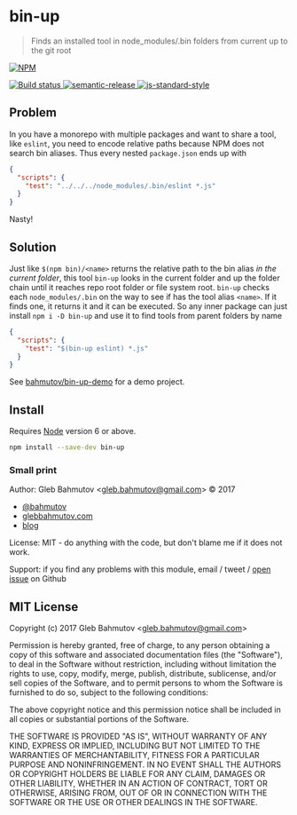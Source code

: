 # bin-up

> Finds an installed tool in node_modules/.bin folders from current up to the git root

[![NPM][npm-icon] ][npm-url]

[![Build status][ci-image] ][ci-url]
[![semantic-release][semantic-image] ][semantic-url]
[![js-standard-style][standard-image]][standard-url]

## Problem

In you have a monorepo with multiple packages and want to share a tool, like
`eslint`, you need to encode relative paths because NPM does not search bin
aliases. Thus every nested `package.json` ends up with

```json
{
  "scripts": {
    "test": "../../../node_modules/.bin/eslint *.js"
  }
}
```

Nasty!

## Solution

Just like `$(npm bin)/<name>` returns the relative path to the bin alias
*in the current folder*, this tool `bin-up` looks in the
current folder and up the folder chain until it reaches repo root folder
or file system root. `bin-up` checks each `node_modules/.bin` on the way
to see if has the tool alias `<name>`. If it finds one, it returns it and
it can be executed. So any inner package can just install `npm i -D bin-up`
and use it to find tools from parent folders by name

```json
{
  "scripts": {
    "test": "$(bin-up eslint) *.js"
  }
}
```

See [bahmutov/bin-up-demo](https://github.com/bahmutov/bin-up-demo) for
a demo project.

## Install

Requires [Node](https://nodejs.org/en/) version 6 or above.

```sh
npm install --save-dev bin-up
```

### Small print

Author: Gleb Bahmutov &lt;gleb.bahmutov@gmail.com&gt; &copy; 2017

* [@bahmutov](https://twitter.com/bahmutov)
* [glebbahmutov.com](https://glebbahmutov.com)
* [blog](https://glebbahmutov.com/blog)

License: MIT - do anything with the code, but don't blame me if it does not work.

Support: if you find any problems with this module, email / tweet /
[open issue](https://github.com/bahmutov/bin-up/issues) on Github

## MIT License

Copyright (c) 2017 Gleb Bahmutov &lt;gleb.bahmutov@gmail.com&gt;

Permission is hereby granted, free of charge, to any person
obtaining a copy of this software and associated documentation
files (the "Software"), to deal in the Software without
restriction, including without limitation the rights to use,
copy, modify, merge, publish, distribute, sublicense, and/or sell
copies of the Software, and to permit persons to whom the
Software is furnished to do so, subject to the following
conditions:

The above copyright notice and this permission notice shall be
included in all copies or substantial portions of the Software.

THE SOFTWARE IS PROVIDED "AS IS", WITHOUT WARRANTY OF ANY KIND,
EXPRESS OR IMPLIED, INCLUDING BUT NOT LIMITED TO THE WARRANTIES
OF MERCHANTABILITY, FITNESS FOR A PARTICULAR PURPOSE AND
NONINFRINGEMENT. IN NO EVENT SHALL THE AUTHORS OR COPYRIGHT
HOLDERS BE LIABLE FOR ANY CLAIM, DAMAGES OR OTHER LIABILITY,
WHETHER IN AN ACTION OF CONTRACT, TORT OR OTHERWISE, ARISING
FROM, OUT OF OR IN CONNECTION WITH THE SOFTWARE OR THE USE OR
OTHER DEALINGS IN THE SOFTWARE.

[npm-icon]: https://nodei.co/npm/bin-up.svg?downloads=true
[npm-url]: https://npmjs.org/package/bin-up
[ci-image]: https://travis-ci.org/bahmutov/bin-up.svg?branch=master
[ci-url]: https://travis-ci.org/bahmutov/bin-up
[semantic-image]: https://img.shields.io/badge/%20%20%F0%9F%93%A6%F0%9F%9A%80-semantic--release-e10079.svg
[semantic-url]: https://github.com/semantic-release/semantic-release
[standard-image]: https://img.shields.io/badge/code%20style-standard-brightgreen.svg
[standard-url]: http://standardjs.com/
